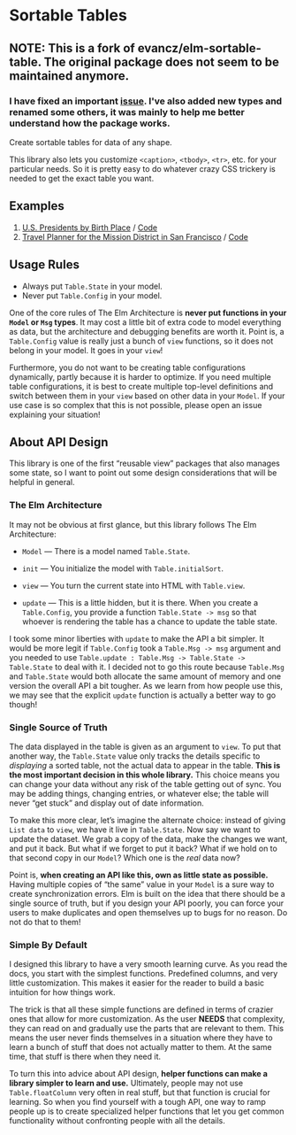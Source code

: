 # Sortable Tables

## NOTE: This is a fork of evancz/elm-sortable-table. The original package does not seem to be maintained anymore.

### I have fixed an important [issue](https://github.com/evancz/elm-sortable-table/issues/15). I've also added new types and renamed some others, it was mainly to help me better understand how the package works.


Create sortable tables for data of any shape.

This library also lets you customize `<caption>`, `<tbody>`, `<tr>`, etc. for your particular needs. So it is pretty easy to do whatever crazy CSS trickery is needed to get the exact table you want.


## Examples

  1. [U.S. Presidents by Birth Place](https://rawgit.com/martinos/elm-sortable-table/master/examples/1-presidents.html) / [Code](examples/1-presidents.elm)
  2. [Travel Planner for the Mission District in San Francisco](https://rawgit.com/martinos/elm-sortable-table/master/examples/1-travel.html) / [Code](examples/1-travel.elm)


## Usage Rules

  - Always put `Table.State` in your model.
  - Never put `Table.Config` in your model.

One of the core rules of The Elm Architecture is **never put functions in your `Model` or `Msg` types**. It may cost a little bit of extra code to model everything as data, but the architecture and debugging benefits are worth it. Point is, a `Table.Config` value is really just a bunch of `view` functions, so it does not belong in your model. It goes in your `view`!

Furthermore, you do not want to be creating table configurations dynamically, partly because it is harder to optimize. If you need multiple table configurations, it is best to create multiple top-level definitions and switch between them in your `view` based on other data in your `Model`. If your use case is so complex that this is not possible, please open an issue explaining your situation!


## About API Design

This library is one of the first &ldquo;reusable view&rdquo; packages that also manages some state, so I want to point out some design considerations that will be helpful in general.


### The Elm Architecture

It may not be obvious at first glance, but this library follows The Elm Architecture:

  - `Model` &mdash; There is a model named `Table.State`.

  - `init` &mdash; You initialize the model with `Table.initialSort`.

  - `view` &mdash; You turn the current state into HTML with `Table.view`.

  - `update` &mdash; This is a little hidden, but it is there. When you create a `Table.Config`, you provide a function `Table.State -> msg` so that whoever is rendering the table has a chance to update the table state.

I took some minor liberties with `update` to make the API a bit simpler. It would be more legit if `Table.Config` took a `Table.Msg -> msg` argument and you needed to use `Table.update : Table.Msg -> Table.State -> Table.State` to deal with it. I decided not to go this route because `Table.Msg` and `Table.State` would both allocate the same amount of memory and one version the overall API a bit tougher. As we learn from how people use this, we may see that the explicit `update` function is actually a better way to go though!


### Single Source of Truth

The data displayed in the table is given as an argument to `view`. To put that another way, the `Table.State` value only tracks the details specific to *displaying* a sorted table, not the actual data to appear in the table. **This is the most important decision in this whole library.** This choice means you can change your data without any risk of the table getting out of sync. You may be adding things, changing entries, or whatever else; the table will never &ldquo;get stuck&rdquo; and display out of date information.

To make this more clear, let&rsquo;s imagine the alternate choice: instead of giving `List data` to `view`, we have it live in `Table.State`. Now say we want to update the dataset. We grab a copy of the data, make the changes we want, and put it back. But what if we forget to put it back? What if we hold on to that second copy in our `Model`? Which one is the *real* data now?

Point is, **when creating an API like this, own as little state as possible.** Having multiple copies of &ldquo;the same&rdquo; value in your `Model` is a sure way to create synchronization errors. Elm is built on the idea that there should be a single source of truth, but if you design your API poorly, you can force your users to make duplicates and open themselves up to bugs for no reason. Do not do that to them!


### Simple By Default

I designed this library to have a very smooth learning curve. As you read the docs, you start with the simplest functions. Predefined columns, and very little customization. This makes it easier for the reader to build a basic intuition for how things work.

The trick is that all these simple functions are defined in terms of crazier ones that allow for more customization. As the user **NEEDS** that complexity, they can read on and gradually use the parts that are relevant to them. This means the user never finds themselves in a situation where they have to learn a bunch of stuff that does not actually matter to them. At the same time, that stuff is there when they need it.

To turn this into advice about API design, **helper functions can make a library simpler to learn and use.** Ultimately, people may not use `Table.floatColumn` very often in real stuff, but that function is crucial for learning. So when you find yourself with a tough API, one way to ramp people up is to create specialized helper functions that let you get common functionality without confronting people with all the details.
